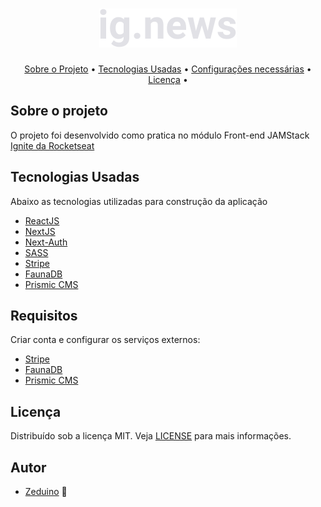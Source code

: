 <h1 align="center">
  <img alt="Logo" src="./public/images/logo.svg" alt="ig.News">
</h1>

<p align="center">
 <a href="#sobre-o-projeto">Sobre o Projeto</a> •
 <a href="#tecnologias">Tecnologias Usadas</a> •
 <a href="#requisitos">Configurações necessárias</a> •
 <a href="#licença">Licença</a> •
</p>

## Sobre o projeto

O projeto foi desenvolvido como pratica no módulo Front-end JAMStack [Ignite da Rocketseat](https://rocketseat.com.br/)


## Tecnologias Usadas

Abaixo as tecnologias utilizadas para construção da aplicação

- [ReactJS](https://reactjs.org/)
- [NextJS](https://nextjs.org/)
- [Next-Auth](https://next-auth.js.org/)
- [SASS](https://sass-lang.com/)
- [Stripe](https://stripe.com/)
- [FaunaDB](https://fauna.com/)
- [Prismic CMS](https://prismic.io/)


## Requisitos

Criar conta e configurar os serviços externos:

- [Stripe](https://stripe.com/)
- [FaunaDB](https://fauna.com/)
- [Prismic CMS](https://prismic.io/)


## Licença

Distribuído sob a licença MIT. Veja [LICENSE](LICENSE) para mais informações.


## Autor

- [Zeduino](https://github.com/jebnascimento) 🚀


